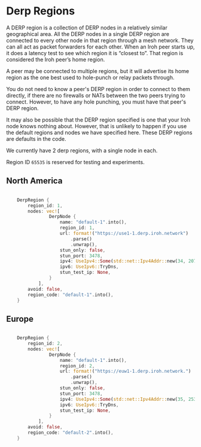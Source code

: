 # Derp Regions

A DERP region is a collection of DERP nodes in a relatively similar geographical area. All the DERP nodes in a single DERP region are connected to every other node in that region through a mesh network. They can all act as packet forwarders for each other. When an Iroh peer starts up, it does a latency test to see which region it is “closest to”. That region is considered the Iroh peer’s home region.

A peer may be connected to multiple regions, but it will advertise its home region as the one best used to hole-punch or relay packets through.

You do not need to know a peer's DERP region in order to connect to them directly, if there are no firewalls or NATs between the two peers trying to connect. However, to have any hole punching, you must have that peer's DERP region.

It may also be possible that the DERP region specified is one that your Iroh node knows nothing about. However, that is unlikely to happen if you use the default regions and nodes we have specified here. These DERP regions are defaults in the code.

We currently have 2 derp regions, with a single node in each.

Region ID `65535` is reserved for testing and experiments.

## North America

```rust

    DerpRegion {
        region_id: 1,
        nodes: vec![
                DerpNode {
                    name: "default-1".into(),
                    region_id: 1,
                    url: format!("https://use1-1.derp.iroh.network")
                        .parse()
                        .unwrap(),
                    stun_only: false,
                    stun_port: 3478,
                    ipv4: UseIpv4::Some(std::net::Ipv4Addr::new(34, 207, 161, 128)),
                    ipv6: UseIpv6::TryDns,
                    stun_test_ip: None,
                }
			],
        avoid: false,
        region_code: "default-1".into(),
    }
```

## Europe

```rust

    DerpRegion {
        region_id: 2,
        nodes: vec![
                DerpNode {
                    name: "default-1".into(),
                    region_id: 2,
                    url: format!("https://euw1-1.derp.iroh.network.")
                        .parse()
                        .unwrap(),
                    stun_only: false,
                    stun_port: 3478,
                    ipv4: UseIpv4::Some(std::net::Ipv4Addr::new(35, 253, 75, 5)),
                    ipv6: UseIpv6::TryDns,
                    stun_test_ip: None,
                }
			],
        avoid: false,
        region_code: "default-2".into(),
    }
```